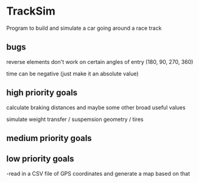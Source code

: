 # TrackSim
Program to build and simulate a car going around a race track

bugs
----

  reverse elements don't work on certain angles of entry (180, 90, 270, 360)
    
  time can be negative (just make it an absolute value)

high priority goals
-----

  calculate braking distances and maybe some other broad useful values
  
  simulate weight transfer / suspemsion geometry / tires


medium priority goals
-----




low priority goals
-----

-read in a CSV file of GPS coordinates and generate a map based on that

